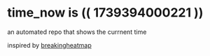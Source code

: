 # time_now is (( 1739394000221 ))

an automated repo that shows the currnent time

inspired by [breakingheatmap](https://github.com/breakingheatmap/breakingheatmap)